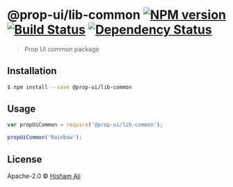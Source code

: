 # @prop-ui/lib-common [![NPM version][npm-image]][npm-url] [![Build Status][travis-image]][travis-url] [![Dependency Status][daviddm-image]][daviddm-url]
> Prop UI common package

## Installation

```sh
$ npm install --save @prop-ui/lib-common
```

## Usage

```js
var propUiCommon = require('@prop-ui/lib-common');

propUiCommon('Rainbow');
```
## License

Apache-2.0 © [Hisham Ali]()


[npm-image]: https://badge.fury.io/js/@prop-ui-pkj/common.svg
[npm-url]: https://npmjs.org/package/@prop-ui-pkj/common
[travis-image]: https://travis-ci.org//@prop-ui-pkj/common.svg?branch=master
[travis-url]: https://travis-ci.org//@prop-ui-pkj/common
[daviddm-image]: https://david-dm.org//@prop-ui-pkj/common.svg?theme=shields.io
[daviddm-url]: https://david-dm.org//@prop-ui-pkj/common

